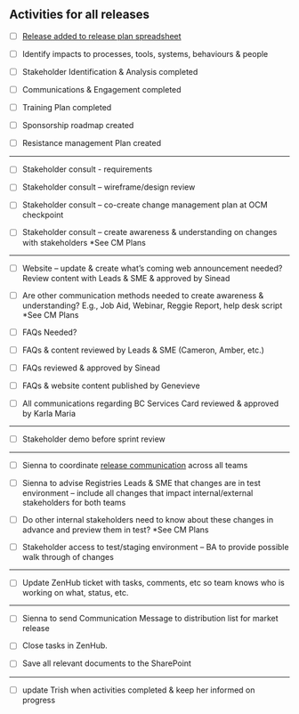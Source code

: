 
## Activities for all releases

- [ ] [Release added to release plan spreadsheet](https://citz.sp.gov.bc.ca/sites/SBC/REG/Projects/MVSM/_layouts/15/WopiFrame.aspx?sourcedoc={C40CBB6E-9F6A-43CE-877D-B9DCA3280EC3}&file=Registries%20Modernization%20Release%20Plan%20w%20Features.xlsx&action=def)

- [ ] Identify impacts to processes, tools, systems, behaviours & people

- [ ] Stakeholder Identification & Analysis completed

- [ ] Communications & Engagement completed

- [ ] Training Plan completed

- [ ] Sponsorship roadmap created

- [ ] Resistance management Plan created


---

- [ ] Stakeholder consult - requirements
- [ ] Stakeholder consult – wireframe/design review

- [ ] Stakeholder consult – co-create change management plan at OCM checkpoint

- [ ] Stakeholder consult – create awareness & understanding on changes with stakeholders *See CM Plans
---

- [ ] Website – update & create what’s coming web announcement needed? Review content with Leads & SME & approved by Sinead

- [ ] Are other communication methods needed to create awareness & understanding? E.g., Job Aid, Webinar, Reggie Report, help desk script *See CM Plans
- [ ] FAQs Needed?
- [ ] FAQs & content reviewed by Leads & SME (Cameron, Amber, etc.)
- [ ] FAQs reviewed & approved by Sinead

- [ ] FAQs & website content published by Genevieve
- [ ] All communications regarding BC Services Card reviewed & approved by Karla Maria
---
- [ ] Stakeholder demo before sprint review
---

- [ ] Sienna to coordinate [release communication](https://citz.sp.gov.bc.ca/sites/SBC/REG/Projects/MVSM/_layouts/15/WopiFrame.aspx?sourcedoc={E8A83D3C-7DC6-46C9-82FA-27FAE2D0BEAD}&file=Release%20%26%20Project%20Communications.docx&action=default) across all teams
- [ ] Sienna to advise Registries Leads & SME that changes are in test environment – include all changes that impact internal/external stakeholders for both teams

- [ ] Do other internal stakeholders need to know about these changes in advance and preview them in test? *See CM Plans

- [ ] Stakeholder access to test/staging environment – BA to provide possible walk through of changes
---

- [ ] Update ZenHub ticket with tasks, comments, etc so team knows who is working on what, status, etc.
---
- [ ] Sienna to send Communication Message to distribution list for market release

- [ ] Close tasks in ZenHub.

- [ ] Save all relevant documents to the SharePoint

---
- [ ] update Trish when activities completed & keep her informed on progress

